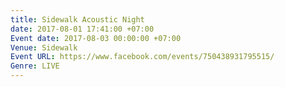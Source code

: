 ```yaml
---
title: Sidewalk Acoustic Night
date: 2017-08-01 17:41:00 +07:00
Event date: 2017-08-03 00:00:00 +07:00
Venue: Sidewalk
Event URL: https://www.facebook.com/events/750438931795515/
Genre: LIVE
---
```


